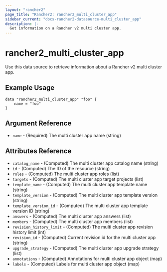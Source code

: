 ```yaml
---
layout: "rancher2"
page_title: "Rancher2: rancher2_multi_cluster_app"
sidebar_current: "docs-rancher2-datasource-multi_cluster_app"
description: |-
  Get information on a Rancher v2 multi cluster app.
---
```


# rancher2\_multi\_cluster\_app

Use this data source to retrieve information about a Rancher v2 multi cluster app.

## Example Usage

```
data "rancher2_multi_cluster_app" "foo" {
    name = "foo"
}
```

## Argument Reference

* `name` - (Required) The multi cluster app name (string)

## Attributes Reference

* `catalog_name` - (Computed) The multi cluster app catalog name (string)
* `id` - (Computed) The ID of the resource (string)
* `roles` - (Computed) The multi cluster app roles (list)
* `targets` - (Computed) The multi cluster app target projects (list)
* `template_name` - (Computed) The multi cluster app template name (string)
* `template_version` - (Computed) The multi cluster app template version (string)
* `template_version_id` - (Computed) The multi cluster app template version ID (string)
* `answers` - (Computed) The multi cluster app answers (list)
* `members` - (Computed) The multi cluster app members (list)
* `revision_history_limit` - (Computed) The multi cluster app revision history limit (int)
* `revision_id` - (Computed) Current revision id for the multi cluster app (string)
* `upgrade_strategy` - (Computed) The multi cluster app upgrade strategy (list)
* `annotations` - (Computed) Annotations for multi cluster app object (map)
* `labels` - (Computed) Labels for multi cluster app object (map)
